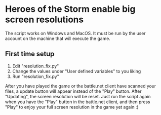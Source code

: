 # Heroes of the Storm enable big screen resolutions

The script works on Windows and MacOS.
It must be run by the user account on the machine that will execute the game.

## First time setup

1. Edit "resolution_fix.py"
2. Change the values under "User defined variables" to you liking
3. Run "resolution_fix.py"

After you have played the game or the battle.net client have scanned your files, a update button will appear instead of the "Play" button. After "Updating", the screen resolution will be reset.
Just run the script again when you have the "Play" button in the battle.net client, and then press "Play" to enjoy your full screen resolution in the game yet again :)